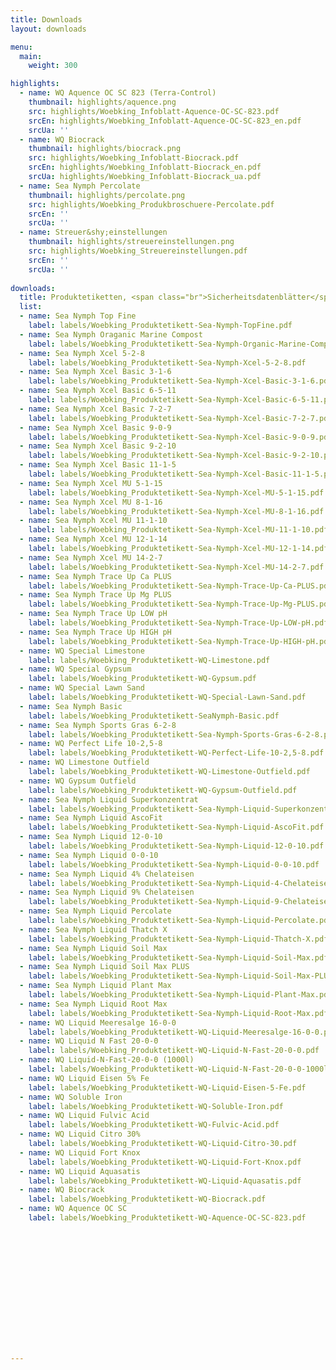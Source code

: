 ```yaml
---
title: Downloads
layout: downloads

menu:
  main:
    weight: 300

highlights:
  - name: WQ Aquence OC SC 823 (Terra-Control)
    thumbnail: highlights/aquence.png
    src: highlights/Woebking_Infoblatt-Aquence-OC-SC-823.pdf
    srcEn: highlights/Woebking_Infoblatt-Aquence-OC-SC-823_en.pdf
    srcUa: ''
  - name: WQ Biocrack
    thumbnail: highlights/biocrack.png
    src: highlights/Woebking_Infoblatt-Biocrack.pdf
    srcEn: highlights/Woebking_Infoblatt-Biocrack_en.pdf
    srcUa: highlights/Woebking_Infoblatt-Biocrack_ua.pdf
  - name: Sea Nymph Percolate
    thumbnail: highlights/percolate.png
    src: highlights/Woebking_Produkbroschuere-Percolate.pdf
    srcEn: ''
    srcUa: ''
  - name: Streuer&shy;einstellungen
    thumbnail: highlights/streuereinstellungen.png
    src: highlights/Woebking_Streuereinstellungen.pdf
    srcEn: ''
    srcUa: ''
  
downloads:
  title: Produktetiketten, <span class="br">Sicherheitsdatenblätter</span>
  list:
  - name: Sea Nymph Top Fine
    label: labels/Woebking_Produktetikett-Sea-Nymph-TopFine.pdf
  - name: Sea Nymph Oraganic Marine Compost
    label: labels/Woebking_Produktetikett-Sea-Nymph-Organic-Marine-Compost.pdf
  - name: Sea Nymph Xcel 5-2-8
    label: labels/Woebking_Produktetikett-Sea-Nymph-Xcel-5-2-8.pdf
  - name: Sea Nymph Xcel Basic 3-1-6
    label: labels/Woebking_Produktetikett-Sea-Nymph-Xcel-Basic-3-1-6.pdf
  - name: Sea Nymph Xcel Basic 6-5-11
    label: labels/Woebking_Produktetikett-Sea-Nymph-Xcel-Basic-6-5-11.pdf
  - name: Sea Nymph Xcel Basic 7-2-7
    label: labels/Woebking_Produktetikett-Sea-Nymph-Xcel-Basic-7-2-7.pdf
  - name: Sea Nymph Xcel Basic 9-0-9
    label: labels/Woebking_Produktetikett-Sea-Nymph-Xcel-Basic-9-0-9.pdf
  - name: Sea Nymph Xcel Basic 9-2-10
    label: labels/Woebking_Produktetikett-Sea-Nymph-Xcel-Basic-9-2-10.pdf
  - name: Sea Nymph Xcel Basic 11-1-5
    label: labels/Woebking_Produktetikett-Sea-Nymph-Xcel-Basic-11-1-5.pdf
  - name: Sea Nymph Xcel MU 5-1-15
    label: labels/Woebking_Produktetikett-Sea-Nymph-Xcel-MU-5-1-15.pdf
  - name: Sea Nymph Xcel MU 8-1-16
    label: labels/Woebking_Produktetikett-Sea-Nymph-Xcel-MU-8-1-16.pdf
  - name: Sea Nymph Xcel MU 11-1-10
    label: labels/Woebking_Produktetikett-Sea-Nymph-Xcel-MU-11-1-10.pdf
  - name: Sea Nymph Xcel MU 12-1-14
    label: labels/Woebking_Produktetikett-Sea-Nymph-Xcel-MU-12-1-14.pdf
  - name: Sea Nymph Xcel MU 14-2-7
    label: labels/Woebking_Produktetikett-Sea-Nymph-Xcel-MU-14-2-7.pdf
  - name: Sea Nymph Trace Up Ca PLUS
    label: labels/Woebking_Produktetikett-Sea-Nymph-Trace-Up-Ca-PLUS.pdf
  - name: Sea Nymph Trace Up Mg PLUS
    label: labels/Woebking_Produktetikett-Sea-Nymph-Trace-Up-Mg-PLUS.pdf
  - name: Sea Nymph Trace Up LOW pH
    label: labels/Woebking_Produktetikett-Sea-Nymph-Trace-Up-LOW-pH.pdf
  - name: Sea Nymph Trace Up HIGH pH
    label: labels/Woebking_Produktetikett-Sea-Nymph-Trace-Up-HIGH-pH.pdf
  - name: WQ Special Limestone
    label: labels/Woebking_Produktetikett-WQ-Limestone.pdf
  - name: WQ Special Gypsum
    label: labels/Woebking_Produktetikett-WQ-Gypsum.pdf
  - name: WQ Special Lawn Sand
    label: labels/Woebking_Produktetikett-WQ-Special-Lawn-Sand.pdf
  - name: Sea Nymph Basic
    label: labels/Woebking_Produktetikett-SeaNymph-Basic.pdf
  - name: Sea Nymph Sports Gras 6-2-8
    label: labels/Woebking_Produktetikett-Sea-Nymph-Sports-Gras-6-2-8.pdf
  - name: WQ Perfect Life 10-2,5-8
    label: labels/Woebking_Produktetikett-WQ-Perfect-Life-10-2,5-8.pdf
  - name: WQ Limestone Outfield
    label: labels/Woebking_Produktetikett-WQ-Limestone-Outfield.pdf
  - name: WQ Gypsum Outfield
    label: labels/Woebking_Produktetikett-WQ-Gypsum-Outfield.pdf
  - name: Sea Nymph Liquid Superkonzentrat
    label: labels/Woebking_Produktetikett-Sea-Nymph-Liquid-Superkonzentrat.pdf
  - name: Sea Nymph Liquid AscoFit
    label: labels/Woebking_Produktetikett-Sea-Nymph-Liquid-AscoFit.pdf
  - name: Sea Nymph Liquid 12-0-10
    label: labels/Woebking_Produktetikett-Sea-Nymph-Liquid-12-0-10.pdf
  - name: Sea Nymph Liquid 0-0-10
    label: labels/Woebking_Produktetikett-Sea-Nymph-Liquid-0-0-10.pdf
  - name: Sea Nymph Liquid 4% Chelateisen
    label: labels/Woebking_Produktetikett-Sea-Nymph-Liquid-4-Chelateisen.pdf
  - name: Sea Nymph Liquid 9% Chelateisen
    label: labels/Woebking_Produktetikett-Sea-Nymph-Liquid-9-Chelateisen.pdf
  - name: Sea Nymph Liquid Percolate
    label: labels/Woebking_Produktetikett-Sea-Nymph-Liquid-Percolate.pdf
  - name: Sea Nymph Liquid Thatch X
    label: labels/Woebking_Produktetikett-Sea-Nymph-Liquid-Thatch-X.pdf
  - name: Sea Nymph Liquid Soil Max
    label: labels/Woebking_Produktetikett-Sea-Nymph-Liquid-Soil-Max.pdf
  - name: Sea Nymph Liquid Soil Max PLUS
    label: labels/Woebking_Produktetikett-Sea-Nymph-Liquid-Soil-Max-PLUS.pdf
  - name: Sea Nymph Liquid Plant Max
    label: labels/Woebking_Produktetikett-Sea-Nymph-Liquid-Plant-Max.pdf
  - name: Sea Nymph Liquid Root Max
    label: labels/Woebking_Produktetikett-Sea-Nymph-Liquid-Root-Max.pdf
  - name: WQ Liquid Meeresalge 16-0-0
    label: labels/Woebking_Produktetikett-WQ-Liquid-Meeresalge-16-0-0.pdf
  - name: WQ Liquid N Fast 20-0-0
    label: labels/Woebking_Produktetikett-WQ-Liquid-N-Fast-20-0-0.pdf
  - name: WQ Liquid-N-Fast-20-0-0 (1000l)
    label: labels/Woebking_Produktetikett-WQ-Liquid-N-Fast-20-0-0-1000l.pdf
  - name: WQ Liquid Eisen 5% Fe
    label: labels/Woebking_Produktetikett-WQ-Liquid-Eisen-5-Fe.pdf
  - name: WQ Soluble Iron
    label: labels/Woebking_Produktetikett-WQ-Soluble-Iron.pdf
  - name: WQ Liquid Fulvic Acid
    label: labels/Woebking_Produktetikett-WQ-Fulvic-Acid.pdf
  - name: WQ Liquid Citro 30%
    label: labels/Woebking_Produktetikett-WQ-Liquid-Citro-30.pdf
  - name: WQ Liquid Fort Knox
    label: labels/Woebking_Produktetikett-WQ-Liquid-Fort-Knox.pdf
  - name: WQ Liquid Aquasatis
    label: labels/Woebking_Produktetikett-WQ-Liquid-Aquasatis.pdf
  - name: WQ Biocrack
    label: labels/Woebking_Produktetikett-WQ-Biocrack.pdf
  - name: WQ Aquence OC SC
    label: labels/Woebking_Produktetikett-WQ-Aquence-OC-SC-823.pdf















---
```

